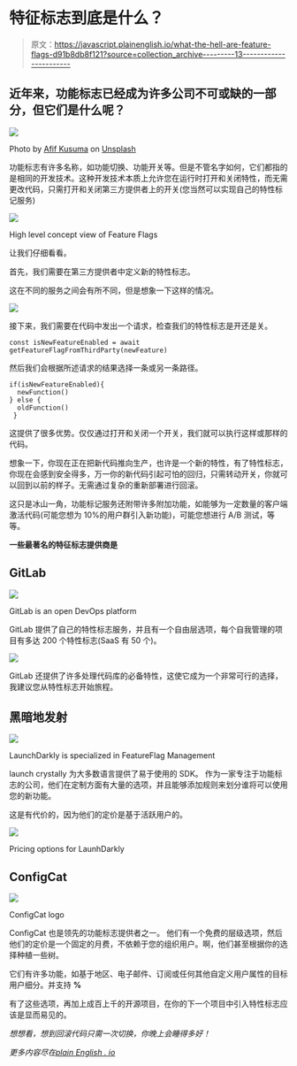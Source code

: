 # 特征标志到底是什么？

> 原文：<https://javascript.plainenglish.io/what-the-hell-are-feature-flags-d91b8db8f121?source=collection_archive---------13----------------------->

## 近年来，功能标志已经成为许多公司不可或缺的一部分，但它们是什么呢？

![](img/fa4af47ebdc3aeae82f8664e6d43841f.png)

Photo by [Afif Kusuma](https://unsplash.com/@javaistan?utm_source=unsplash&utm_medium=referral&utm_content=creditCopyText) on [Unsplash](https://unsplash.com/s/photos/doubt?utm_source=unsplash&utm_medium=referral&utm_content=creditCopyText)

功能标志有许多名称，如功能切换、功能开关等。但是不管名字如何，它们都指的是相同的开发技术。这种开发技术本质上允许您在运行时打开和关闭特性，而无需更改代码，只需打开和关闭第三方提供者上的开关(您当然可以实现自己的特性标记服务)

![](img/1244a5a6464deb1aa34547b67efd7412.png)

High level concept view of Feature Flags

让我们仔细看看。

首先，我们需要在第三方提供者中定义新的特性标志。

这在不同的服务之间会有所不同，但是想象一下这样的情况。

![](img/4ff66f45770f99038c2aa7f9a73299c3.png)

接下来，我们需要在代码中发出一个请求，检查我们的特性标志是开还是关。

```
const isNewFeatureEnabled = await getFeatureFlagFromThirdParty(newFeature)
```

然后我们会根据所述请求的结果选择一条或另一条路径。

```
if(isNewFeatureEnabled){
  newFunction()
} else {
  oldFunction()
 }
```

这提供了很多优势。仅仅通过打开和关闭一个开关，我们就可以执行这样或那样的代码。

想象一下，你现在正在把新代码推向生产，也许是一个新的特性，有了特性标志，你现在会感到安全得多，万一你的新代码引起可怕的回归，只需转动开关，你就可以回到以前的样子。无需通过复杂的重新部署进行回滚。

这只是冰山一角，功能标记服务还附带许多附加功能，如能够为一定数量的客户端激活代码(可能您想为 10%的用户群引入新功能)，可能您想进行 A/B 测试，等等。

**一些最著名的特征标志提供商是**

## **GitLab**

![](img/42a47c642acdf29929c11bb1e7b95564.png)

GitLab is an open DevOps platform

GitLab 提供了自己的特性标志服务，并且有一个自由层选项，每个自我管理的项目有多达 200 个特性标志(SaaS 有 50 个)。

![](img/17eb902ea401ca97574b917b0d63cd95.png)

GitLab 还提供了许多处理代码库的必备特性，这使它成为一个非常可行的选择，我建议您从特性标志开始旅程。

## 黑暗地发射

![](img/bd80462d5feca0e7fd6acd33c187d3d2.png)

LaunchDarkly is specialized in FeatureFlag Management

launch crystally 为大多数语言提供了易于使用的 SDK。
作为一家专注于功能标志的公司，他们在定制方面有大量的选项，并且能够添加规则来划分谁将可以使用您的新功能。

这是有代价的，因为他们的定价是基于活跃用户的。

![](img/648a28fef9f96b0cf140532fe66e9998.png)

Pricing options for LaunhDarkly

## ConfigCat

![](img/469a0109f5c8a7bf7d2cfd85ad52f9e3.png)

ConfigCat logo

ConfigCat 也是领先的功能标志提供者之一。
他们有一个免费的层级选项，然后他们的定价是一个固定的月费，不依赖于您的组织用户。啊，他们甚至根据你的选择种植一些树。

它们有许多功能，如基于地区、电子邮件、订阅或任何其他自定义用户属性的目标用户细分。并支持 **%**

有了这些选项，再加上成百上千的开源项目，在你的下一个项目中引入特性标志应该是显而易见的。

*想想看，想到回滚代码只需一次切换，你晚上会睡得多好！*

*更多内容尽在*[*plain English . io*](http://plainenglish.io/)
